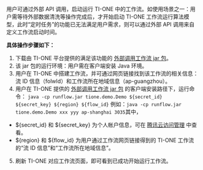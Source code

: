用户可通过外部 API 调用，启动运行 TI-ONE 中的工作流。如使用场景之一：用户需等待外部数据清洗等操作完成后，才开始启动 TI-ONE 工作流运行算法模型，此时“定时任务”的功能已无法满足用户需求，则可以通过外部 API 调用来自定义工作流启动时间。


**具体操作步骤如下：**
1. 下载由 TI-ONE 平台提供的满足该功能的 [外部调用工作流 jar 包](https://1-1259675134.cos.ap-guangzhou.myqcloud.com/runflow.jar)。
2. 该 jar 包的运行环境：用户需在客户端安装 Java 环境。
3. 用户在 TI-ONE 中搭建工作流，并可通过网页链接找到该工作流的相关信息：流 ID 信息（folwId）和工作流所在地域信息（ap-guangzhou）。
4. 用户在 TI-ONE 提供的 [外部调用工作流 jar 包](https://1-1259675134.cos.ap-guangzhou.myqcloud.com/runflow.jar) 的客户端安装路径下，运行命令：
`java -cp runflow.jar tione.demo.Demo ${secret_id} ${secret_key} ${region} ${flow_id}`
例如：`java -cp runflow.jar tione.demo.Demo xxx yyy ap-shanghai 3035`其中，
 - ${secret_id} 和 ${secret_key} 为个人帐户信息，可在 [腾讯云访问管理](https://console.cloud.tencent.com/cam/capi) 中查看。
 - ${region} 和 ${flow_id} 为用户通过工作流网页链接得到的 TI-ONE 工作流的“流 ID 信息”和“工作流所在地域信息”。
5. 刷新 TI-ONE 对应工作流页面，即可看到已成功开始运行工作流。
